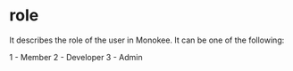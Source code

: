 # role
It describes the role of the user in Monokee. It can be one of the following:

1 - Member 2 - Developer 3 - Admin